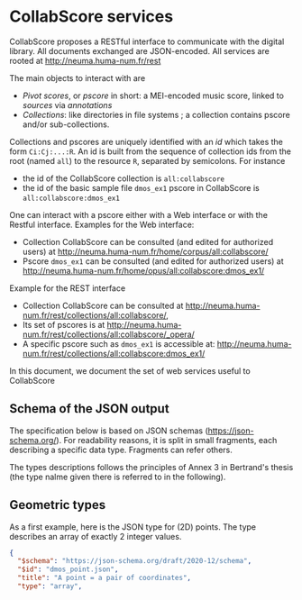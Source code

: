 # CollabScore services

CollabScore proposes a RESTful interface to communicate with the digital library. 
All documents exchanged are JSON-encoded.  All services are rooted at http://neuma.huma-num.fr/rest

The main objects to interact with are

 - *Pivot scores*, or *pscore* in short: a MEI-encoded music score, linked to *sources* via *annotations*
 - *Collections*: like directories in file systems ; a collection contains pscore and/or sub-collections.

Collections and pscores are uniquely identified with an *id* which takes the form ``Ci:Cj:...:R``.
An id is built from the sequence of collection ids from the root (named ``all``) to the resource ``R``, 
separated by semicolons. For instance 

 - the id of the CollabScore collection  is ``all:collabscore``
 - the id of the basic sample file ``dmos_ex1`` pscore in CollabScore is ``all:collabscore:dmos_ex1``

One can interact with a pscore either with a Web interface or with the Restful interface. Examples for the Web interface:

 - Collection CollabScore can be consulted (and edited for authorized users) at http://neuma.huma-num.fr/home/corpus/all:collabscore/
 - Pscore ``dmos_ex1`` can be consulted (and edited for authorized users) at http://neuma.huma-num.fr/home/opus/all:collabscore:dmos_ex1/

Example for the REST interface 

 - Collection CollabScore can be consulted at http://neuma.huma-num.fr/rest/collections/all:collabscore/, 
 - Its set of pscores is at http://neuma.huma-num.fr/rest/collections/all:collabscore/_opera/
 - A specific pscore such as ``dmos_ex1`` is accessible at: http://neuma.huma-num.fr/rest/collections/all:collabscore:dmos_ex1/

In this document, we document the set of web services useful to CollabScore

## Schema of the JSON output

The specification below is based on JSON schemas (https://json-schema.org/). For readability reasons, it
is split in small fragments, each describing a specific data type. Fragments can refer others. 

The types  descriptions follows the principles of Annex 3 in Bertrand's thesis (the type nalme given there
is referred to in the following).

## Geometric types

As a first example, here is the JSON type for (2D) points. The type describes an array of exactly 
2 integer  values.

```json
{
  "$schema": "https://json-schema.org/draft/2020-12/schema",
  "$id": "dmos_point.json",
  "title": "A point = a pair of coordinates",
  "type": "array",
```


